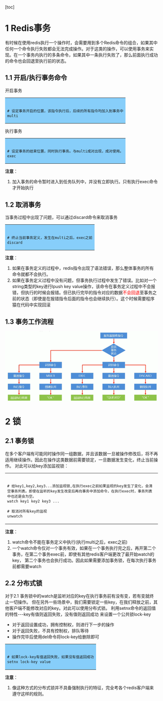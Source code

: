 [toc]
# 1 Redis事务
有时候在使用redis执行一个操作时，会需要用到多个Redis命令的组合，如果其中任何一个命令执行失败都会无法完成操作。对于这类的操作，可以使用事务来实现。在一个事务内执行的多条命令，如果其中一条执行失败了，那么前面执行成功的命令也会回退至执行前的状态。
## 1.1 开启/执行事务命令
开启事务
<table><tr><td bgcolor="#87CEFA"></br>

```shell
# 设定事务开启的位置，该指令执行后，后续的所有指令均加入到事务中
multi
```
</td><tr></table>

执行事务
<table><tr><td bgcolor="#87CEFA"></br>

```shell
# 设定事务的结束位置，同时执行事务。与multi成对出现，成对使用。
exec
```
</td><tr></table>

**注意**：
1. 加入事务的命令暂时进入到任务队列中，并没有立即执行。只有执行exec命令才开始执行

## 1.2 取消事务
当事务过程中出现了问题，可以通过discard命令来取消事务
<table><tr><td bgcolor="#87CEFA"></br>

```shell
# 终止当前事务定义，发生在multi之后，exec之前
discard
```
</td></td></table>

**注意**：
1. 如果在事务定义的过程中，redis指令出现了语法错误，那么整体事务的所有命令就都不会执行。
2. 如果在事务定义过程中没有问题，但事务执行过程中发生了错误。比如对一个string类型的key进行lpush key value操作，该命令在事务定义过程中不会报错，但执行的时候会报错。但已执行完毕的指令对应的数据<font color=red>不会回退</font>至事务之前的状态（即使是在报错指令后面的指令也会继续执行）。这个时候需要程序猿在代码中实现回滚

## 1.3 事务工作流程
![事务执行流程_1](img/事务执行流程_1.png)

# 2 锁
## 2.1 事务锁
在多个客户端有可能同时操作同一组数据，并且该数据一旦被操作修改后，将不再适用继续操作。因此在操作这类数据前需要锁定，一旦数据发生变化，终止当前操作。
对此可以给key添加监视锁：
<table><tr><td bgvolor="#87CEFA"></br>

```shell
# 给key1,key2,key3...添加监视锁,在执行exec之前如果监视的key发生了变化，会清空事务列表。即使在监听的key发生改变后再向事务中添加命令，在执行exec时，事务列表中也还是会为空。
watch key1 key2 key3 ...

# 取消对所有key的监视
unwatch
```
</td></tr></table>

**注意**：
1. watch命令不能在事务定义中执行(执行multi之后，exec之前)
2. 一个watch命令仅对一个事务有效，如果在一个事务执行完之后，再开第二个事务，在第二个事务exec前，即使有其他redis客户端更改了最开始watch的key， 第二个事务也会执行成功。因此如果需要添加事务锁，在每次执行事务前都需要watch

## 2.2 分布式锁
对于2.1 事务锁中的watch是监听对应的key在执行事务前有没有变，若有变就终止一切操作。
但在另外一些场景中，我们需要锁定一些key，在我们释放之前，其他客户端不能修改对应的key。对此可以使用分布式锁。
利用setnx命令的返回值的特性---key有值则返回失败，没有值则返回成功 来设置一个公共锁lock-key
- 对于返回设置成功，拥有控制权，则进行下一步的操作
- 对于返回失败，不具有控制权，排队等待
- 操作完毕后使用del命令将lock-key给删除即可
<table><tr><td bgcolor="#87CEFA"></br>

```shell
# 如果lock-key有值返回失败，如果没有值返回成功
setnx lock-key value
```
</td></tr></table>

**注意**：
1. 像这种方式的分布式锁并不具备强制执行的特征，完全考各个redis客户端来遵守这样的规则。